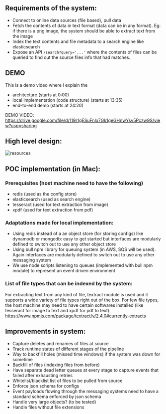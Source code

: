 ## Requirements of the system:
- Connect to online data sources (file based), pull data
- Fetch the contents of data in text format (data can be in any format). Eg: if there is a png image, the system should be able to extract text from the image
- Index the text contents and file metadata to a search engine like elasticsearch
- Expose an API `/search?query='...'` where the contents of files can be queried to find out the source files info that had matches.

## DEMO
This is a demo video where I explain the
- architecture (starts at 0:00)
- local implementation (code structure) (starts at 13:35)
- end-to-end demo (starts at 24:20)

DEMO VIDEO: https://drive.google.com/file/d/119r1gESuFnIx7Gk1geGHnwYsv5Pczw9S/view?usp=sharing

## High level design:
![resources](https://docs.google.com/drawings/d/1z3Z2WJyDEvgjXPVIk9dTVhl9kgAt8pvgfN2tLYcup9E/export/png)

## POC implementation (in Mac):
### Prerequisites (host machine need to have the following)
- redis (used as the config store)
- elasticsearch (used as search engine)
- tesseract (used for text extraction from image)
- xpdf (used for text extraction from pdf)

### Adaptations made for local implementation:
- Using redis instead of a an object store (for storing configs) like dynamodb or mongodb: easy to get started but interfaces are modularly defined to switch out to use any other object store
- Using bull npm library for queuing system (in AWS, SQS will be used). Again interfaces are modularly defined to switch out to use any other messaging system
- We use node scripts listening to queues (implemented with bull npm module) to represent an event driven environment

### List of file types that can be indexed by the system:
For extracting text from any kind of file, textract module is used and it supports a wide variety of file types right out of the box. For few file types, the host machine may need to have certain softwares installed (like tesseract for image to text and xpdf for pdf to text). https://www.npmjs.com/package/textract/v/2.4.0#currently-extracts

## Improvements in system:
- Capture deletes and renames of files at source
- Track runtime states of different stages of the pipeline
- Way to backfill holes (missed time windows) if the system was down for sometime
- Backfill of files (indexing files from before)
- Have separate dead letter queues at every stage to capture events that failed after exhausting retries
- Whitelist/blacklist list of files to be pulled from source
- Enforce json schema for configs
- Event payloads flowing through the messaging systems need to have a standard schema enforced by json schema
- Handle very large objects? (to be tested)
- Handle files without file extensions

